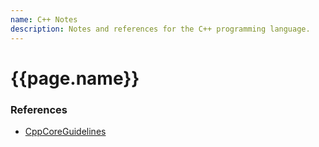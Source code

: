 ```yaml
---
name: C++ Notes
description: Notes and references for the C++ programming language.
---
```

<h1>{{page.name}}</h1>

<h3>References</h3>

- [CppCoreGuidelines](https://isocpp.github.io/CppCoreGuidelines/CppCoreGuidelines)


